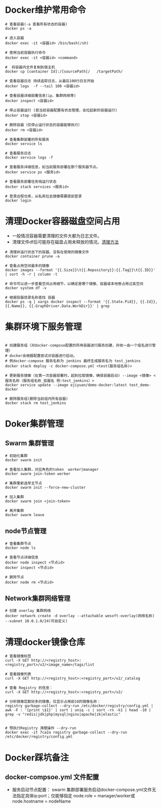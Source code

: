 # Docker维护常用命令
```shell
# 查看容器(-a 查看所有状态的容器)
docker ps -a

# 进入容器
docker exec -it <容器id> /bin/bash(/sh)

# 使用当前容器执行命令
docker exec -it <容器id> <command>

#  将容器内文件复制到宿主机
docker cp [container Id]:/[sourcePath]/   /targetPath/  

# 查看容器日志 持续追踪日志，从最后100行日志开始
docker logs  -f --tail 100 <容器id>

# 查看容器详细部署信息(ip、集群网络等)
docker inspect <容器id>

# 停止容器运行 (若当前容器配置有状态管理，会拉起新的容器运行)
docker stop <容器id>

# 删除容器（仅停止运行状态的容器能够执行）
docker rm <容器id>

# 查看集群部署的所有服务
docker service ls

# 查看服务日志
docker service logs -f 

# 查看服务详细信息，如当前服务部署在那个服务器节点。
docker service ps <服务id>

# 查看服务部署任务栈运行状态
docker stack services <服务id>

# 登录远程仓库，从私库拉去镜像需要提前登录
docker login
```

# 清理Docker容器磁盘空间占用
* 一般情况容器需要清理的文件大都为日志文件。
* 清理文件df后可能存在磁盘占用未释放的情况。<a href='./服务器/Linux.md' title='清理文件占用磁盘权柄'>清理方法</a>
```shell
# 清理非运行状态下的容器、没有在使用的镜像文件
docker container prune -a

# 查看占用空间最多的镜像
docker images --format '{{.Size}}\t{{.Repository}}:{{.Tag}}\t{{.ID}}' | sort -h -r | column -t

# 命令可以进一步查看空间占用细节，以确定是哪个镜像、容器或本地卷占用过高空间
docker system df -v 

# 根据容器目录名称查找 容器 
docker ps -q | xargs docker inspect --format '{{.State.Pid}}, {{.Id}}, {{.Name}}, {{.GraphDriver.Data.WorkDir}}' | grep 
```




# 集群环境下服务管理
```shell

# 创建服务组（对docker-compose配置的所用容器进行服务创建，并统一由一个组名进行管理）
# docker会根据配置尝试对容器进行启动。
# 例docker-compose 服务名称为 jenkins 最终生成服务名为 test_jenkins
docker stack deploy -c docker-compose.yml <test(服务组名称)>

# 更新服务镜像（在第一次容器部署时，起到拉取镜像，确保容器启动) --image <镜像> <服务名称（服务组名称_容器名 例:test_jenkins）> 
docker service update --image ejiyuan/demo-docker:latest test_demo-docker

# 删除服务组(删除当前组内所有容器)
docker stack rm test_jenkins
```


# Doker集群管理

## Swarm 集群管理
```shell 
# 初始化集群
docker swarm init

# 查看加入集群，对应角色的token  worker|manager
docker swarm join-token worker

# 集群重新选举主节点
docker swarm init --force-new-cluster

# 加入集群
docker swarm join <join-token>

# 离开集群
docker swarm leave 
```

## node节点管理
```shell
# 查看集群节点
docker node ls

# 查看节点详细信息
docker node inspect <节点id>
docker inspect <节点id>

# 删除节点
docker node rm <节点id>
```

## Network集群网络管理
```shell
# 创建 overlay 集群网络
docker network create -d overlay --attachable wesoft-overlay(网络名称) --subnet 10.0.1.0/24(可自定义)  

```


# 清理docker镜像仓库
```shell 
# 查看镜像标签
curl -X GET http://<registry_host>:<registry_port>/v2/<image_name>/tags/list

# 查看镜像列表
curl -X GET http://<registry_host>:<registry_port>/v2/_catalog

# 查看 Registry 的信息：
curl -X GET http://<registry_host>:<registry_port>/v2/

# 分析镜像层数较多的镜像，仅显示占用前10的镜像名称：
registry garbage-collect --dry-run /etc/docker/registry/config.yml | awk -F : '{print \$1}' | sort | uniq -c | sort -rn -k1 | head -10 | grep -v "redis|jdk|php|mysql|nginx|apache|zk|elastic"


# 预执行Registry 清理操作 --dry-run
docker exec -it 7ca2a registry garbage-collect --dry-run /etc/docker/registry/config.yml

```

# Docker踩坑备注

## docker-compsoe.yml 文件配置
* 服务启动节点配置：
  swarm 集群部署服务启动docker-compose.yml文件无法指定具体ip:port；仅能够指定 node.role = manager/worker或node.hostname = nodeName
